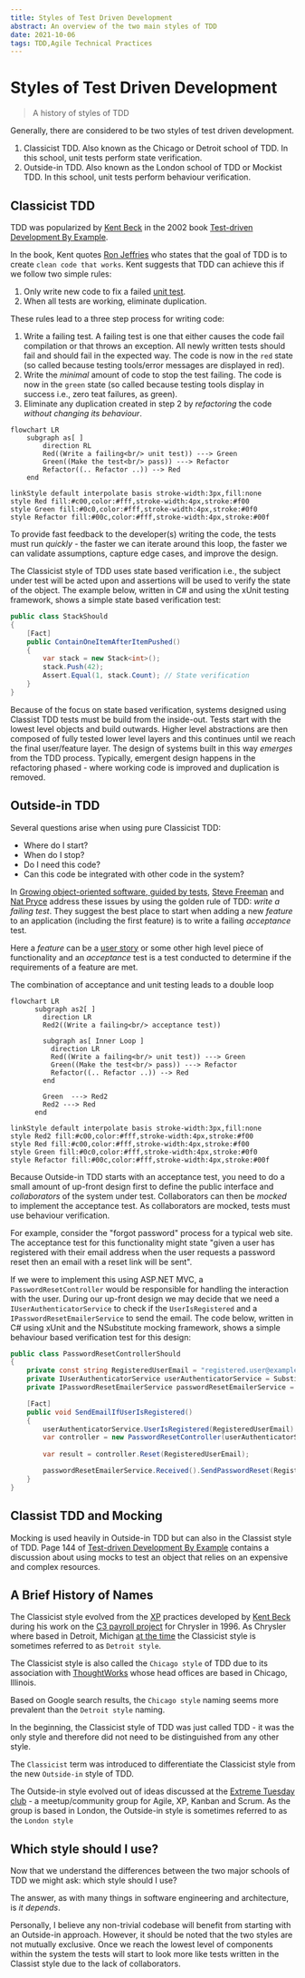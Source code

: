 ```yaml
---
title: Styles of Test Driven Development
abstract: An overview of the two main styles of TDD
date: 2021-10-06
tags: TDD,Agile Technical Practices
---
```


# Styles of Test Driven Development

> A history of styles of TDD

Generally, there are considered to be two styles of test driven development.

1. Classicist TDD. Also known as the Chicago or Detroit school of TDD. In this school, unit tests perform state verification.
2. Outside-in TDD. Also known as the London school of TDD or Mockist TDD. In this school, unit tests perform behaviour verification.

## Classicist TDD

TDD was popularized by [Kent Beck](https://en.wikipedia.org/wiki/Kent_Beck) in the 2002 book [ Test-driven Development By Example](https://www.amazon.co.uk/Test-Driven-Development-Addison-Wesley-Signature/dp/0321146530). 

In the book, Kent quotes [Ron Jeffries](https://en.wikipedia.org/wiki/Ron_Jeffries) who states that the goal of TDD is to create `clean code that works`. Kent suggests that TDD can achieve this if we follow two simple rules:

1. Only write new code to fix a failed [unit test](https://martinfowler.com/articles/practical-test-pyramid.html#UnitTests).
2. When all tests are working, eliminate duplication.

These rules lead to a three step process for writing code:

1. Write a failing test. A failing test is one that either causes the code fail compilation or that throws an exception. All newly written tests should fail and should fail in the expected way. The code is now in the `red` state (so called because testing tools/error messages are displayed in red).
2. Write the *minimal* amount of code to stop the test failing. The code is now in the `green` state (so called because testing tools display in success i.e., zero teat failures, as green).
3. Eliminate any duplication created in step 2 by *refactoring* the code *without changing its behaviour*.

```mermaid
flowchart LR
    subgraph as[ ]
        direction RL
        Red((Write a failing<br/> unit test)) ---> Green
        Green((Make the test<br/> pass)) ---> Refactor
        Refactor((.. Refactor ..)) --> Red
    end

linkStyle default interpolate basis stroke-width:3px,fill:none
style Red fill:#c00,color:#fff,stroke-width:4px,stroke:#f00
style Green fill:#0c0,color:#fff,stroke-width:4px,stroke:#0f0
style Refactor fill:#00c,color:#fff,stroke-width:4px,stroke:#00f
```

To provide fast feedback to the developer(s) writing the code, the tests must run *quickly* - the faster we can iterate around this loop, the faster we can validate assumptions, capture edge cases, and improve the design.  

The Classicist style of TDD uses state based verification i.e., the subject under test will be acted upon and assertions will be used to verify the state of the object. The example below, written in C# and using the xUnit testing framework, shows a simple state based verification test: 

```csharp
public class StackShould
{
    [Fact]
    public ContainOneItemAfterItemPushed()
    {
        var stack = new Stack<int>();
        stack.Push(42);
        Assert.Equal(1, stack.Count); // State verification
    }
} 
```

Because of the focus on state based verification, systems designed using Classist TDD tests must be build from the inside-out. Tests start with the lowest level objects and build outwards. Higher level abstractions are then composed of fully tested lower level layers and this continues until we reach the final user/feature layer. The design of systems built in this way *emerges* from the TDD process. Typically, emergent design happens in the refactoring phased - where working code is improved and duplication is removed.    

## Outside-in TDD 

Several questions arise when using pure Classicist TDD:
- Where do I start?
- When do I stop?
- Do I need this code?
- Can this code be integrated with other code in the system?

In [Growing object-oriented software, guided by tests](https://www.amazon.co.uk/Growing-Object-Oriented-Software-Guided-Signature/dp/0321503627), [Steve Freeman](https://www.amazon.co.uk/Steve-Freeman/e/B002O21DQW) and [Nat Pryce](https://www.amazon.co.uk/Nat-Pryce/e/B002PXWFIU) address these issues by using the golden rule of TDD: *write a failing test*. They suggest the best place to start when adding a new *feature* to an application (including the first feature) is to write a failing *acceptance* test.  

Here a *feature* can be a [user story](https://en.wikipedia.org/wiki/User_story) or some other high level piece of functionality and an *acceptance* test is a test conducted to determine if the requirements of a feature are met.  

The combination of acceptance and unit testing leads to a double loop

```mermaid
flowchart LR
      subgraph as2[ ]
        direction LR
        Red2((Write a failing<br/> acceptance test))

        subgraph as[ Inner Loop ]
          direction LR  
          Red((Write a failing<br/> unit test)) ---> Green
          Green((Make the test<br/> pass)) ---> Refactor
          Refactor((.. Refactor ..)) --> Red
        end

        Green  ---> Red2
        Red2 ---> Red
      end  

linkStyle default interpolate basis stroke-width:3px,fill:none
style Red2 fill:#c00,color:#fff,stroke-width:4px,stroke:#f00    
style Red fill:#c00,color:#fff,stroke-width:4px,stroke:#f00
style Green fill:#0c0,color:#fff,stroke-width:4px,stroke:#0f0
style Refactor fill:#00c,color:#fff,stroke-width:4px,stroke:#00f
```
Because Outside-in TDD starts with an acceptance test, you need to do a small amount of up-front design first to define the public interface and *collaborators* of the system under test. Collaborators can then be *mocked* to implement the acceptance test. As collaborators are mocked, tests must use behaviour verification. 

For example, consider the "forgot password" process for a typical web site. The acceptance test for this functionality might state "given a user has registered with their email address when the user requests a password reset then an email with a reset link will be sent". 

If we were to implement this using ASP.NET MVC, a ```PasswordResetController``` would be responsible for handling the interaction with the user. During our up-front design we may decide that we need a ```IUserAuthenticatorService``` to check if the ```UserIsRegistered``` and a ```IPasswordResetEmailerService``` to send the email. The code below, written in C# using xUnit and the NSubstitute mocking framework, shows a simple behaviour based verification test for this design:   

```csharp
public class PasswordResetControllerShould
{
    private const string RegisteredUserEmail = "registered.user@example.com";
    private IUserAuthenticatorService userAuthenticatorService = Substitute.For<IUserAuthenticatorService>();
    private IPasswordResetEmailerService passwordResetEmailerService = Substitute.For<IPasswordResetEmailerService>();

    [Fact]
    public void SendEmailIfUserIsRegistered()
    {
        userAuthenticatorService.UserIsRegistered(RegisteredUserEmail).Returns(true); // Setup
        var controller = new PasswordResetController(userAuthenticatorService, passwordResetEmailerService);
        
        var result = controller.Reset(RegisteredUserEmail);

        passwordResetEmailerService.Received().SendPasswordReset(RegisteredUserEmail); // Verify behaviour
    }
} 
```

## Classist TDD and Mocking

Mocking is used heavily in Outside-in TDD but can also in the Classist style of TDD.
Page 144 of [Test-driven Development By Example](https://www.amazon.co.uk/Test-Driven-Development-Addison-Wesley-Signature/dp/0321146530) contains a discussion about using mocks to test an object that relies on an expensive and complex resources. 


## A Brief History of Names

The Classicist style evolved from the [XP](https://en.wikipedia.org/wiki/Extreme_programming) practices developed by [Kent Beck](https://en.wikipedia.org/wiki/Kent_Beck) during his work on the [C3 payroll project](https://en.wikipedia.org/wiki/Chrysler_Comprehensive_Compensation_System) for Chrysler in 1996. As Chrysler where based in Detroit, Michigan [at the time](https://en.wikipedia.org/wiki/Chrysler#1925%E2%80%931998:_Chrysler_Corporation) the Classicist style is sometimes referred to as ```Detroit style```. 

The Classicist style is also called the ```Chicago style``` of TDD due to its association with [ThoughtWorks](https://en.wikipedia.org/wiki/Thoughtworks) whose head offices are based in Chicago, Illinois.  

 Based on Google search results, the ```Chicago style``` naming seems more prevalent than  the ```Detroit style``` naming. 

In the beginning, the Classicist style of TDD was just called TDD - it was the only style and therefore did not need to be distinguished from any other style.

The ```Classicist``` term was introduced to differentiate the Classicist style from the new ```Outside-in``` style of TDD. 

The Outside-in style evolved out of ideas discussed at the [Extreme Tuesday club](https://www.extremetuesday.com/) - a meetup/community group for Agile, XP, Kanban and Scrum. As the group is based in London, the Outside-in style is sometimes referred to as the ```London style``` 


## Which style should I use?

Now that we understand the differences between the two major schools of TDD we might ask: which style should I use?

The answer, as with many things in software engineering and architecture, is *it depends*.

Personally, I believe any non-trivial codebase will benefit from starting with an Outside-in approach. However, it should be noted that the two styles are not mutually exclusive. Once we reach the lowest level of components within the system the tests will start to look more like tests written in the Classist style due to the lack of collaborators. 
